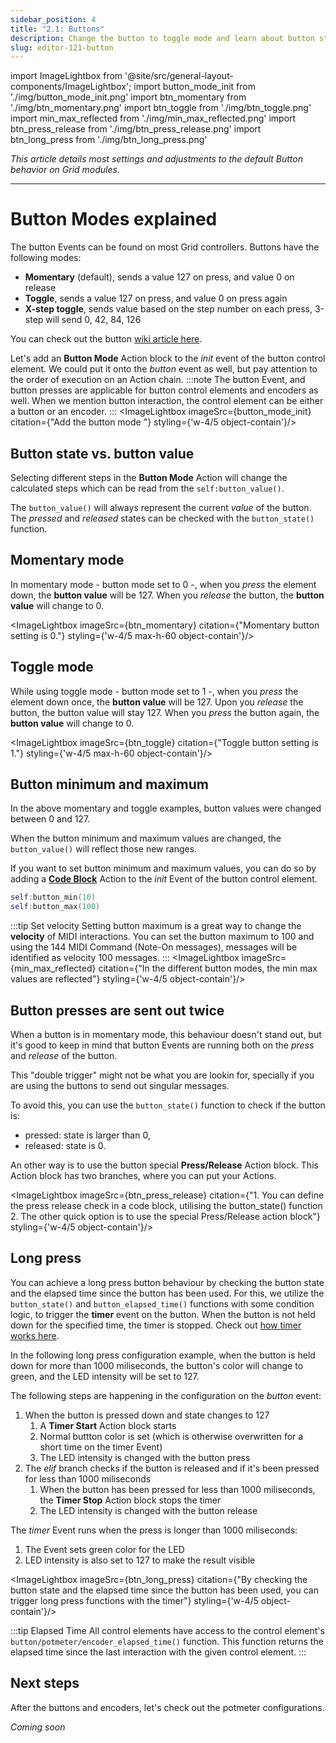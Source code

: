```yaml
---
sidebar_position: 4
title: "2.1: Buttons"
description: Change the button to toggle mode and learn about button states.
slug: editor-121-button
---
```


import ImageLightbox from '@site/src/general-layout-components/ImageLightbox';
import button_mode_init from './img/button_mode_init.png'
import btn_momentary from './img/btn_momentary.png'
import btn_toggle from './img/btn_toggle.png'
import min_max_reflected from './img/min_max_reflected.png'
import btn_press_release from './img/btn_press_release.png'
import btn_long_press from './img/btn_long_press.png'

*This article details most settings and adjustments to the default Button behavior on Grid modules.*

---

# Button Modes explained

The button Events can be found on most Grid controllers. Buttons have the following modes:
- **Momentary** (default), sends a value 127 on press, and value 0 on release
- **Toggle**, sends a value 127 on press, and value 0 on press again
- **X-step toggle**, sends value based on the step number on each press, 3-step will send 0, 42, 84, 126

You can check out the button [wiki article here](/wiki/actions/element-settings/button-mode).

Let's add an **Button Mode** Action block to the *init* event of the button control element. We could put it onto the *button* event as well, but pay attention to the order of execution on an Action chain. 
:::note 
The button Event, and button presses are applicable for button control elements and encoders as well. When we mention button interaction, the control element can be either a button or an encoder.
:::
<ImageLightbox imageSrc={button_mode_init} citation={"Add the button mode "} styling={'w-4/5 object-contain'}/>

## Button state vs. button value

Selecting different steps in the **Button Mode** Action will change the calculated steps which can be read from the `self:button_value()`.

The `button_value()` will always represent the current *value* of the button. The *pressed* and *released* states can be checked with the `button_state()` function.

## Momentary mode

In momentary mode - button mode set to 0 -, when you *press* the element down, the **button value** will be 127. When you *release* the button, the **button value** will change to 0.

<ImageLightbox imageSrc={btn_momentary} citation={"Momentary button setting is 0."} styling={'w-4/5 max-h-60 object-contain'}/>

## Toggle mode

While using toggle mode - button mode set to 1 -, when you *press* the element down once, the **button value** will be 127. Upon you *release* the button, the button value will stay 127. When you *press* the button again, the **button value** will change to 0.

<ImageLightbox imageSrc={btn_toggle} citation={"Toggle button setting is 1."} styling={'w-4/5 max-h-60 object-contain'}/>

## Button minimum and maximum

In the above momentary and toggle examples, button values were changed between 0 and 127.

When the button minimum and maximum values are changed, the `button_value()` will reflect those new ranges.

If you want to set button minimum and maximum values, you can do so by adding a [**Code Block**](/wiki/actions/code/code-block) Action to the *init* Event of the button control element.

```lua
self:button_min(10)
self:button_max(100)
```

:::tip Set velocity
Setting button maximum is a great way to change the **velocity** of MIDI interactions. You can set the button maximum to 100 and using the 144 MIDI Command (Note-On messages), messages will be identified as velocity 100 messages.
:::
<ImageLightbox imageSrc={min_max_reflected} citation={"In the different button modes, the min max values are reflected"} styling={'w-4/5 object-contain'}/>

## Button presses are sent out twice

When a button is in momentary mode, this behaviour doesn't stand out, but it's good to keep in mind that button Events are running both on the *press* and *release* of the button.

This "double trigger" might not be what you are lookin for, specially if you are using the buttons to send out singular messages.

To avoid this, you can use the `button_state()` function to check if the button is:
- pressed: state is larger than 0,
- released: state is 0.

An other way is to use the button special **Press/Release** Action block. This Action block has two branches, where you can put your Actions.

<ImageLightbox imageSrc={btn_press_release} citation={"1. You can define the press release check in a code block, utilising the button_state() function<br/>2. The other quick option is to use the special Press/Release action block"} styling={'w-4/5 object-contain'}/>

## Long press

You can achieve a long press button behaviour by checking the button state and the elapsed time since the button has been used. For this, we utilize the `button_state()` and `button_elapsed_time()` functions with some condition logic, to trigger the **timer** event on the button. When the button is not held down for the specified time, the timer is stopped. Check out [how timer works here](/wiki/events/ui-events/timer-event).

In the following long press configuration example, when the button is held down for more than 1000 miliseconds, the button's color will change to green, and the LED intensity will be set to 127.

The following steps are happening in the configuration on the *button* event:
1. When the button is pressed down and state changes to 127
    1. A **Timer Start** Action block starts
    2. Normal buttton color is set (which is otherwise overwritten for a short time on the timer Event)
    3. The LED intensity is changed with the button press
2. The *elif* branch checks if the button is released and if it's been pressed for less than 1000 miliseconds
    1. When the button has been pressed for less than 1000 miliseconds, the **Timer Stop** Action block stops the timer
    2. The LED intensity is changed with the button release

The *timer* Event runs when the press is longer than 1000 miliseconds: 
1. The Event sets green color for the LED
2. LED intensity is also set to 127 to make the result visible

<ImageLightbox imageSrc={btn_long_press} citation={"By checking the button state and the elapsed time since the button has been used, you can trigger long press functions with the timer"} styling={'w-4/5 object-contain'}/>

:::tip Elapsed Time
All control elements have access to the control element's `button/potmeter/encoder_elapsed_time()` function. This function returns the elapsed time since the last interaction with the given control element.
:::

## Next steps

After the buttons and encoders, let's check out the potmeter configurations.

*Coming soon*